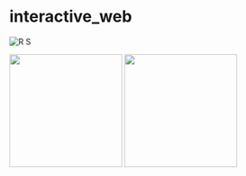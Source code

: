 # interactive_web
![R S](https://github.com/Vivacissimo/interactive_web/assets/113839155/d635587f-fbc4-42c0-bd53-55e57b84fb2b)

<img src="![R S](https://github.com/Vivacissimo/interactive_web/assets/113839155/79366e6c-80dd-43f6-ae1f-fff5709288c6.gif)" stlye="width=200px" height="200px" >
<img src="![gogh1](https://github.com/Vivacissimo/interactive_web/assets/113839155/49da999f-0a83-4ae9-99da-8b51e4d9706b)" stlye="width=200px" height="200px" >

